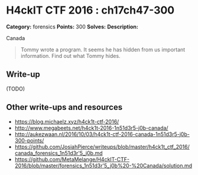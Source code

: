 # H4ckIT CTF 2016 : ch17ch47-300

**Category:** forensics
**Points:** 300
**Solves:**
**Description:**

Canada

> Tommy wrote a program. It seems he has hidden from us important information. Find out what Tommy hides.

## Write-up

(TODO)

## Other write-ups and resources

* https://blog.michaelz.xyz/h4ck1t-ctf-2016/
* http://www.megabeets.net/h4ck1t-2016-1n51d3r5-j0b-canada/
* http://aukezwaan.nl/2016/10/03/h4ck1t-ctf-2016-canada-1n51d3r5-j0b-300-points/
* https://github.com/JosiahPierce/writeups/blob/master/h4ck1t_ctf_2016/canada_forensics_1n51d3r'5_j0b.md
* https://github.com/MetaMelange/H4ckIT-CTF-2016/blob/master/forensics_1n51d3r'5_j0b%20-%20Canada/solution.md
